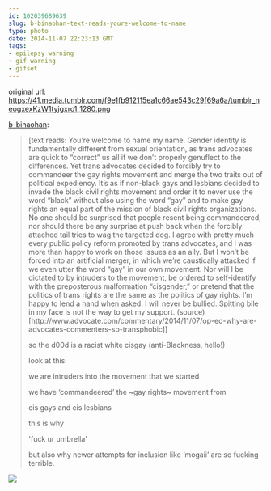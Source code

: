 ```yaml
---
id: 102039689639
slug: b-binaohan-text-reads-youre-welcome-to-name
type: photo
date: 2014-11-07 22:23:13 GMT
tags:
- epilepsy warning
- gif warning
- gifset
---
```

original url: https://41.media.tumblr.com/f9e1fb912115ea1c66ae543c29f69a6a/tumblr_neogxexKzW1tyjgxro1_1280.png

<p><a href="http://xd.binaohan.org/post/102016176119/text-reads-youre-welcome-to-name-my-name" class="tumblr_blog">b-binaohan</a>:</p>

<blockquote><p>[text reads: You&#8217;re welcome to name my name. Gender identity is fundamentally different from sexual orientation, as trans advocates are quick to &#8220;correct&#8221; us all if we don&#8217;t properly genuflect to the differences. Yet trans advocates decided to forcibly try to commandeer the gay rights movement and merge the two traits out of political expediency. It&#8217;s as if non-black gays and lesbians decided to invade the black civil rights movement and order it to never use the word &#8220;black&#8221; without also using the word &#8220;gay&#8221; and to make gay rights an equal part of the mission of black civil rights organizations. No one should be surprised that people resent being commandeered, nor should there be any surprise at push back when the forcibly attached tail tries to wag the targeted dog. I agree with pretty much every public policy reform promoted by trans advocates, and I was more than happy to work on those issues as an ally. But I won&#8217;t be forced into an artificial merger, in which we&#8217;re caustically attacked if we even utter the word &#8220;gay&#8221; in our own movement. Nor will I be dictated to by intruders to the movement, be ordered to self-identify with the preposterous malformation &#8220;cisgender,&#8221; or pretend that the politics of trans rights are the same as the politics of gay rights. I&#8217;m happy to lend a hand when asked. I will never be bullied. Spitting bile in my face is not the way to get my support. (source)[http://www.advocate.com/commentary/2014/11/07/op-ed-why-are-advocates-commenters-so-transphobic]]</p>

<p>so the d00d is a racist white cisgay (anti-Blackness, hello!)</p>

<p>look at this:</p>

<p>we are intruders into the movement that we started</p>

<p>we have &#8216;commandeered&#8217; the ~gay rights~ movement from</p>

<p>cis gays and cis lesbians</p>

<p>this is why</p>

<p>'fuck ur umbrella'</p>

<p>but also why newer attempts for inclusion like &#8216;mogaii&#8217; are so fucking terrible.</p></blockquote>

![](http://g.nmp.pw/albums/fail/FU_HowDoIHistory.gif)